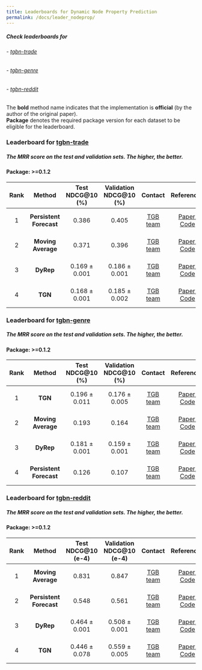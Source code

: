 ```yaml
---
title: Leaderboards for Dynamic Node Property Prediction
permalink: /docs/leader_nodeprop/
---
```


##### Check leaderboards for
###### - [tgbn-trade](#tgbn-trade)
###### - [tgbn-genre](#tgbn-genre)
###### - [tgbn-reddit](#tgbn-reddit)

The **bold** method name indicates that the implementation is **official** (by the author of the original paper). <br/>
**Package** denotes the required package version for each dataset to be eligible for the leaderboard.

### Leaderboard for [tgbn-trade](../nodeprop/#tgbn-trade)
##### The MRR score on the test and validation sets. The higher, the better.

#### Package: >=0.1.2

| Rank  | Method | Test NDCG@10 (%) | Validation NDCG@10 (%) | Contact | References | Date 
|:----:|:-----:|:------:|:-----:|:-----:|:-----:|-----:|
|  1  |  **Persistent Forecast**  | 0.386  |   0.405 |[TGB team](mailto:shenyang.huang@mail.mcgill.ca) | [Paper](https://openreview.net/forum?id=qG7IkQ7IBO), [Code](https://github.com/shenyangHuang/TGB) | June 7th, 2023 |
|  2  |  **Moving Average**  | 0.371  |  0.396 |[TGB team](mailto:shenyang.huang@mail.mcgill.ca) | [Paper](https://openreview.net/forum?id=qG7IkQ7IBO), [Code](https://github.com/shenyangHuang/TGB) | June 7th, 2023 |
|  3  |  **DyRep**  | 0.169 ± 0.001   | 0.186 ± 0.001 |[TGB team](mailto:shenyang.huang@mail.mcgill.ca) | [Paper](https://openreview.net/forum?id=HyePrhR5KX), [Code](https://github.com/shenyangHuang/TGB) | June 7th, 2023 |
|  4  |  **TGN**  | 0.168 ± 0.001  | 0.185 ± 0.002 |[TGB team](mailto:shenyang.huang@mail.mcgill.ca) | [Paper](https://arxiv.org/abs/2006.10637), [Code](https://github.com/shenyangHuang/TGB) | June 7th, 2023 |




### Leaderboard for [tgbn-genre](../nodeprop/#tgbn-genre)
##### The MRR score on the test and validation sets. The higher, the better.

#### Package: >=0.1.2

| Rank  | Method | Test NDCG@10 (%) | Validation NDCG@10 (%) | Contact | References | Date 
|:----:|:-----:|:------:|:-----:|:-----:|:-----:|-----:|
|  1  |  **TGN**  | 0.196 ± 0.011  | 0.176 ± 0.005 |[TGB team](mailto:shenyang.huang@mail.mcgill.ca) | [Paper](https://arxiv.org/abs/2006.10637), [Code](https://github.com/shenyangHuang/TGB) | June 7th, 2023 |
|  2  |  **Moving Average**  | 0.193  |  0.164 |[TGB team](mailto:shenyang.huang@mail.mcgill.ca) | [Paper](https://openreview.net/forum?id=qG7IkQ7IBO), [Code](https://github.com/shenyangHuang/TGB) | June 7th, 2023 |
|  3  |  **DyRep**  | 0.181 ± 0.001   | 0.159 ± 0.001 |[TGB team](mailto:shenyang.huang@mail.mcgill.ca) | [Paper](https://openreview.net/forum?id=HyePrhR5KX), [Code](https://github.com/shenyangHuang/TGB) | June 7th, 2023 |
|  4  |  **Persistent Forecast**  | 0.126  |   0.107 |[TGB team](mailto:shenyang.huang@mail.mcgill.ca) | [Paper](https://openreview.net/forum?id=qG7IkQ7IBO), [Code](https://github.com/shenyangHuang/TGB) | June 7th, 2023 |



### Leaderboard for [tgbn-reddit](../nodeprop/#tgbn-reddit)
##### The MRR score on the test and validation sets. The higher, the better.

#### Package: >=0.1.2

| Rank  | Method | Test NDCG@10 (e-4) | Validation NDCG@10 (e-4) | Contact | References | Date 
|:----:|:-----:|:------:|:-----:|:-----:|:-----:|-----:|
|  1  |  **Moving Average**  | 0.831  |  0.847  |[TGB team](mailto:shenyang.huang@mail.mcgill.ca) | [Paper](https://openreview.net/forum?id=qG7IkQ7IBO), [Code](https://github.com/shenyangHuang/TGB) | June 7th, 2023 |
|  2  |  **Persistent Forecast**  | 0.548 |   0.561 |[TGB team](mailto:shenyang.huang@mail.mcgill.ca) | [Paper](https://openreview.net/forum?id=qG7IkQ7IBO), [Code](https://github.com/shenyangHuang/TGB) | June 7th, 2023 |
|  3  |  **DyRep**  | 0.464 ± 0.001   | 0.508 ± 0.001 |[TGB team](mailto:shenyang.huang@mail.mcgill.ca) | [Paper](https://openreview.net/forum?id=HyePrhR5KX), [Code](https://github.com/shenyangHuang/TGB) | June 7th, 2023 |
|  4  |  **TGN**  | 0.446 ± 0.078  | 0.559 ± 0.005 |[TGB team](mailto:shenyang.huang@mail.mcgill.ca) | [Paper](https://arxiv.org/abs/2006.10637), [Code](https://github.com/shenyangHuang/TGB) | June 7th, 2023 |
